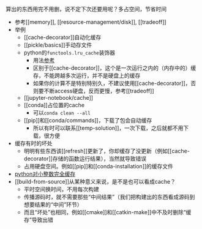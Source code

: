 算出的东西用完不用删，说不定下次还要用呢？多占空间，节省时间
- 参考[[memory]], [[resource-management/disk]], [[tradeoff]]
- 举例
  - [[cache-decorator]]自动化缓存
  - [[pickle/basics]]手动存文件
  - python的`functools.lru_cache`装饰器
    - 用法[参考](https://juejin.cn/post/6939345971042058248)
    - 区别于[[cache-decorator]]，这个是一次运行之内的（内存中的）缓存，不能跨越多次运行，并不是硬盘上的缓存
    - 如果你的计算不是特别特别久，不建议使用[[cache-decorator]]，否则要不断access硬盘，反而更慢，参考[[tradeoff]]
  - [[jupyter-notebook/cache]]
  - [[conda]]占位置的cache
    - 可以`conda clean --all`
  - [[pip]]和[[conda/commands]]，下载了包会自动缓存
    - 所以有时可以联系[[temp-solution]]，一次下载，之后就都不用下载，很方便
- 缓存有时的坏处
  - 明明有些东西该[[refresh]]更新了，你却缓存了没更新（例如[[cache-decorator]]存储的函数运行结果），当然就导致错误
  - 占用硬盘空间。例如[[pip]]和[[conda-installation]]的缓存文件
- [python对小整数完全缓存](https://www.cnblogs.com/luoheng23/p/11023848.html#:~:text=%E5%B0%8F%E6%95%B4%E6%95%B0%E5%AF%B9%E8%B1%A1%E6%B1%A0,%E4%B8%BA%E4%BA%86%E5%BA%94%E5%AF%B9%E5%B0%8F%E6%95%B4%E6%95%B0%E7%9A%84%E9%A2%91%E7%B9%81%E4%BD%BF%E7%94%A8%EF%BC%8Cpython%E4%BD%BF%E7%94%A8%E5%AF%B9%E5%B0%8F%E6%95%B4%E6%95%B0%E8%BF%9B%E8%A1%8C%E4%BA%86%E7%BC%93%E5%AD%98%EF%BC%8C%E9%BB%98%E8%AE%A4%E8%8C%83%E5%9B%B4%E4%B8%BA%20%5B-5%2C256%5D%EF%BC%8C%E5%9C%A8%E8%BF%99%E4%B8%AA%E8%8C%83%E5%9B%B4%E5%86%85%E7%9A%84%E6%89%80%E6%9C%89%E6%95%B4%E6%95%B0%E8%A2%ABpython%E5%AE%8C%E5%85%A8%E5%9C%B0%E7%BC%93%E5%AD%98%EF%BC%8C%E5%BD%93%E6%9C%89%E5%8F%98%E9%87%8F%E4%BD%BF%E7%94%A8%E8%BF%99%E4%BA%9B%E5%B0%8F%E6%95%B4%E6%95%B0%E6%97%B6%EF%BC%8C%E5%A2%9E%E5%8A%A0%E5%AF%B9%E5%BA%94%E5%B0%8F%E6%95%B4%E6%95%B0%E5%AF%B9%E8%B1%A1%E7%9A%84%E5%BC%95%E7%94%A8%E5%8D%B3%E5%8F%AF%E3%80%82)
- [[build-from-source]]从某种意义来说，是不是也可以看成cache？
  - 平时空间换时间，不用每次构建
  - 传播源码时，就不需要那些“中间结果”（我们把构建出的东西看成源码到想要结果的“中间”环节）
  - 而且“坏处”也相同，例如[[cmake]]和[[catkin-make]]中不及时删除“缓存”导致出错